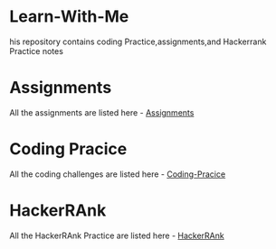 # Learn-With-Me
his repository contains coding Practice,assignments,and Hackerrank Practice notes 

#  Assignments
All the assignments are listed here - [Assignments](Assignments)

#  Coding Pracice
All the coding challenges are listed here - [Coding-Pracice](Coding-Pracice)

#  HackerRAnk
All the HackerRAnk Practice are listed here - [HackerRAnk](HackerRAnk)